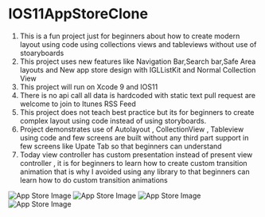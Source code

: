 # IOS11AppStoreClone
1. This is a fun project just for beginners about how to create modern layout using code using collections views and tableviews without use of stoaryboards
2. This project uses new features like Navigation Bar,Search bar,Safe Area layouts and New app store design with IGLListKit and Normal Collection View
3. This project will run on Xcode 9 and IOS11
4. There is no api call all data is hardcoded with static text pull request are welcome to join to Itunes RSS Feed
5. This project does not teach best practice but its for beginners to create complex layout using code instead of using storyboards.
6. Project demonstrates use of Autolayout , CollectionView , Tableview using code and few screens are built without any third part support in few screens like Upate Tab so that beginners can understand
7. Today view controller has custom presentation instead of present view controller , it is for beginners to learn how to create custom transition animation that is why I avoided using any library to that beginners can learn how to do custom transition animations


![App Store Image](https://raw.githubusercontent.com/ajaybeniwal/IOS11AppStoreClone/master/IMG_1150.PNG)
![App Store Image](https://github.com/ajaybeniwal/IOS11AppStoreClone/blob/master/IMG_1149.PNG)
![App Store Image](https://github.com/ajaybeniwal/IOS11AppStoreClone/blob/master/Update.png)
![App Store Image](https://github.com/ajaybeniwal/IOS11AppStoreClone/blob/master/Today.png)
